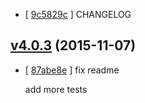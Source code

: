 * [ [9c5829c](https://github.com/zoubin/ezchangelog/commit/9c5829c) ] CHANGELOG

## [v4.0.3](https://github.com/zoubin/ezchangelog/commit/3bf9055) (2015-11-07)

* [ [87abe8e](https://github.com/zoubin/ezchangelog/commit/87abe8e) ] fix readme

    add more tests

